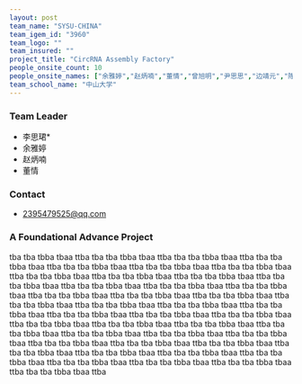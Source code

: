 ```yaml
---
layout: post
team_name: "SYSU-CHINA"
team_igem_id: "3960"
team_logo: ""
team_insured: ""
project_title: "CircRNA Assembly Factory"
people_onsite_count: 10
people_onsite_names: ["余雅婷","赵炳喃","董情","曾旭明","尹思思","边靖元","陈芷芹","陈婉琳","凌嘉骏","邬雅萱"]
team_school_name: "中山大学"
---
```



### Team Leader
* 李思珺*
* 余雅婷
* 赵炳喃
* 董情

### Contact
* 2395479525@qq.com

### A Foundational Advance Project

tba tba tbba tbaa ttba tba tba tbba tbaa ttba tba tba tbba tbaa ttba tba tba tbba tbaa ttba tba tba tbba tbaa ttba tba tba tbba tbaa ttba tba tba tbba tbaa ttba tba tba tbba tbaa ttba tba tba tbba tbaa ttba tba tba tbba tbaa ttba tba tba tbba tbaa ttba tba tba tbba tbaa ttba tba tba tbba tbaa ttba tba tba tbba tbaa ttba tba tba tbba tbaa ttba tba tba tbba tbaa ttba tba tba tbba tbaa ttba tba tba tbba tbaa ttba tba tba tbba tbaa ttba tba tba tbba tbaa ttba tba tba tbba tbaa ttba tba tba tbba tbaa ttba tba tba tbba tbaa ttba tba tba tbba tbaa ttba tba tba tbba tbaa ttba tba tba tbba tbaa ttba tba tba tbba tbaa ttba tba tba tbba tbaa ttba tba tba tbba tbaa ttba tba tba tbba tbaa ttba tba tba tbba tbaa ttba tba tba tbba tbaa ttba tba tba tbba tbaa ttba tba tba tbba tbaa ttba tba tba tbba tbaa ttba tba tba tbba tbaa ttba tba tba tbba tbaa ttba tba tba tbba tbaa ttba tba tba tbba tbaa ttba tba tba tbba tbaa ttba tba tba tbba tbaa ttba tba tba tbba tbaa ttba 
